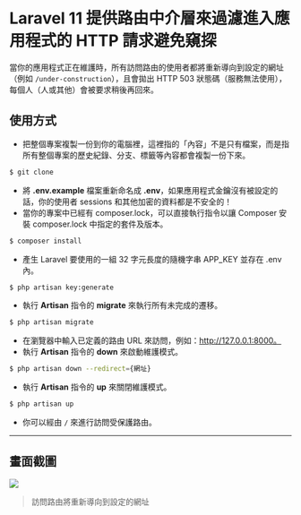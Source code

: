 # Laravel 11 提供路由中介層來過濾進入應用程式的 HTTP 請求避免窺探

當你的應用程式正在維護時，所有訪問路由的使用者都將重新導向到設定的網址（例如 `/under-construction`），且會拋出 HTTP 503 狀態碼（服務無法使用），每個人（人或其他）會被要求稍後再回來。

## 使用方式
- 把整個專案複製一份到你的電腦裡，這裡指的「內容」不是只有檔案，而是指所有整個專案的歷史紀錄、分支、標籤等內容都會複製一份下來。
```sh
$ git clone
```
- 將 __.env.example__ 檔案重新命名成 __.env__，如果應用程式金鑰沒有被設定的話，你的使用者 sessions 和其他加密的資料都是不安全的！
- 當你的專案中已經有 composer.lock，可以直接執行指令以讓 Composer 安裝 composer.lock 中指定的套件及版本。
```sh
$ composer install
```
- 產生 Laravel 要使用的一組 32 字元長度的隨機字串 APP_KEY 並存在 .env 內。
```sh
$ php artisan key:generate
```
- 執行 __Artisan__ 指令的 __migrate__ 來執行所有未完成的遷移。
```sh
$ php artisan migrate
```
- 在瀏覽器中輸入已定義的路由 URL 來訪問，例如：http://127.0.0.1:8000。
- 執行 __Artisan__ 指令的 __down__ 來啟動維護模式。
```sh
$ php artisan down --redirect={網址}
```
- 執行 __Artisan__ 指令的 __up__ 來關閉維護模式。
```sh
$ php artisan up
```
- 你可以經由 `/` 來進行訪問受保護路由。

----

## 畫面截圖
![](https://i.imgur.com/nbTfJ7N.png)
> 訪問路由將重新導向到設定的網址
